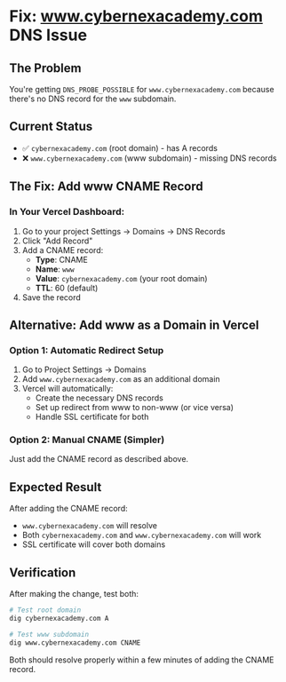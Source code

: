 # Fix: www.cybernexacademy.com DNS Issue

## The Problem
You're getting `DNS_PROBE_POSSIBLE` for `www.cybernexacademy.com` because there's no DNS record for the `www` subdomain.

## Current Status
- ✅ `cybernexacademy.com` (root domain) - has A records
- ❌ `www.cybernexacademy.com` (www subdomain) - missing DNS records

## The Fix: Add www CNAME Record

### In Your Vercel Dashboard:
1. Go to your project Settings → Domains → DNS Records
2. Click "Add Record"
3. Add a CNAME record:
   - **Type**: CNAME
   - **Name**: `www`
   - **Value**: `cybernexacademy.com` (your root domain)
   - **TTL**: 60 (default)
4. Save the record

## Alternative: Add www as a Domain in Vercel

### Option 1: Automatic Redirect Setup
1. Go to Project Settings → Domains
2. Add `www.cybernexacademy.com` as an additional domain
3. Vercel will automatically:
   - Create the necessary DNS records
   - Set up redirect from www to non-www (or vice versa)
   - Handle SSL certificate for both

### Option 2: Manual CNAME (Simpler)
Just add the CNAME record as described above.

## Expected Result
After adding the CNAME record:
- `www.cybernexacademy.com` will resolve
- Both `cybernexacademy.com` and `www.cybernexacademy.com` will work
- SSL certificate will cover both domains

## Verification
After making the change, test both:
```bash
# Test root domain
dig cybernexacademy.com A

# Test www subdomain  
dig www.cybernexacademy.com CNAME
```

Both should resolve properly within a few minutes of adding the CNAME record.